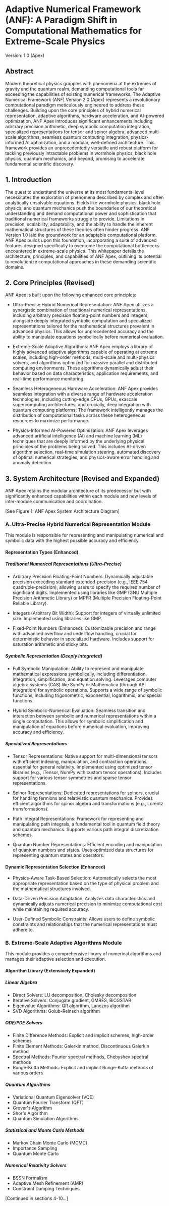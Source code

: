 # Adaptive Numerical Framework (ANF): A Paradigm Shift in Computational Mathematics for Extreme-Scale Physics

Version: 1.0 (Apex)

## Abstract

Modern theoretical physics grapples with phenomena at the extremes of gravity and the quantum realm, demanding computational tools far exceeding the capabilities of existing numerical frameworks. The Adaptive Numerical Framework (ANF) Version 2.0 (Apex) represents a revolutionary computational paradigm meticulously engineered to address these challenges. Building upon the core principles of hybrid numerical representation, adaptive algorithms, hardware acceleration, and AI-powered optimization, ANF Apex introduces significant enhancements including arbitrary precision arithmetic, deep symbolic computation integration, specialized representations for tensor and spinor algebra, advanced multi-scale algorithms, seamless quantum computing integration, physics-informed AI optimization, and a modular, well-defined architecture. This framework provides an unprecedentedly versatile and robust platform for tackling previously intractable problems in wormhole physics, black hole physics, quantum mechanics, and beyond, promising to accelerate fundamental scientific discovery.

## 1. Introduction

The quest to understand the universe at its most fundamental level necessitates the exploration of phenomena described by complex and often analytically unsolvable equations. Fields like wormhole physics, black hole physics, and quantum mechanics push the boundaries of our theoretical understanding and demand computational power and sophistication that traditional numerical frameworks struggle to provide. Limitations in precision, scalability, adaptability, and the ability to handle the inherent mathematical structures of these theories often hinder progress. ANF Version 1.0 laid the groundwork for an adaptable computational platform. ANF Apex builds upon this foundation, incorporating a suite of advanced features designed specifically to overcome the computational bottlenecks encountered in extreme-scale physics. This whitepaper details the architecture, principles, and capabilities of ANF Apex, outlining its potential to revolutionize computational approaches in these demanding scientific domains.

## 2. Core Principles (Revised)

ANF Apex is built upon the following enhanced core principles:

* Ultra-Precise Hybrid Numerical Representation: ANF Apex utilizes a synergistic combination of traditional numerical representations, including arbitrary precision floating-point numbers and integers, alongside deeply integrated symbolic computation and specialized representations tailored for the mathematical structures prevalent in advanced physics. This allows for unprecedented accuracy and the ability to manipulate equations symbolically before numerical evaluation.

* Extreme-Scale Adaptive Algorithms: ANF Apex employs a library of highly advanced adaptive algorithms capable of operating at extreme scales, including high-order methods, multi-scale and multi-physics solvers, and algorithms optimized for massive parallel and distributed computing environments. These algorithms dynamically adjust their behavior based on data characteristics, application requirements, and real-time performance monitoring.

* Seamless Heterogeneous Hardware Acceleration: ANF Apex provides seamless integration with a diverse range of hardware acceleration technologies, including cutting-edge CPUs, GPUs, exascale supercomputing architectures, and crucially, deep integration with quantum computing platforms. The framework intelligently manages the distribution of computational tasks across these heterogeneous resources to maximize performance.

* Physics-Informed AI-Powered Optimization: ANF Apex leverages advanced artificial intelligence (AI) and machine learning (ML) techniques that are deeply informed by the underlying physical principles of the problems being solved. This includes AI-driven algorithm selection, real-time simulation steering, automated discovery of optimal numerical strategies, and physics-aware error handling and anomaly detection.

## 3. System Architecture (Revised and Expanded)

ANF Apex retains the modular architecture of its predecessor but with significantly enhanced capabilities within each module and new levels of inter-module communication and coordination.

[See Figure 1: ANF Apex System Architecture Diagram]

### A. Ultra-Precise Hybrid Numerical Representation Module

This module is responsible for representing and manipulating numerical and symbolic data with the highest possible accuracy and efficiency.

#### Representation Types (Enhanced)

##### Traditional Numerical Representations (Ultra-Precise)

* Arbitrary Precision Floating-Point Numbers: Dynamically adjustable precision exceeding standard extended-precision (e.g., IEEE 754 quadruple-precision), allowing users to specify the required number of significant digits. Implemented using libraries like GMP (GNU Multiple Precision Arithmetic Library) or MPFR (Multiple Precision Floating-Point Reliable Library).

* Integers (Arbitrary Bit Width): Support for integers of virtually unlimited size. Implemented using libraries like GMP.

* Fixed-Point Numbers (Enhanced): Customizable precision and range with advanced overflow and underflow handling, crucial for deterministic behavior in specialized hardware. Includes support for saturation arithmetic and sticky bits.

##### Symbolic Representation (Deeply Integrated)

* Full Symbolic Manipulation: Ability to represent and manipulate mathematical expressions symbolically, including differentiation, integration, simplification, and equation solving. Leverages computer algebra systems (CAS) like SymPy or Mathematica (through API integration) for symbolic operations. Supports a wide range of symbolic functions, including trigonometric, exponential, logarithmic, and special functions.

* Hybrid Symbolic-Numerical Evaluation: Seamless transition and interaction between symbolic and numerical representations within a single computation. This allows for symbolic simplification and manipulation of equations before numerical evaluation, improving accuracy and efficiency.

##### Specialized Representations

* Tensor Representations: Native support for multi-dimensional tensors with efficient indexing, manipulation, and contraction operations, essential for general relativity. Implemented using optimized tensor libraries (e.g., ITensor, NumPy with custom tensor operations). Includes support for various tensor symmetries and sparse tensor representations.

* Spinor Representations: Dedicated representations for spinors, crucial for handling fermions and relativistic quantum mechanics. Provides efficient algorithms for spinor algebra and transformations (e.g., Lorentz transformations).

* Path Integral Representations: Framework for representing and manipulating path integrals, a fundamental tool in quantum field theory and quantum mechanics. Supports various path integral discretization schemes.

* Quantum Number Representations: Efficient encoding and manipulation of quantum numbers and states. Uses optimized data structures for representing quantum states and operators.

#### Dynamic Representation Selection (Enhanced)

* Physics-Aware Task-Based Selection: Automatically selects the most appropriate representation based on the type of physical problem and the mathematical structures involved.

* Data-Driven Precision Adaptation: Analyzes data characteristics and dynamically adjusts numerical precision to minimize computational cost while maintaining required accuracy.

* User-Defined Symbolic Constraints: Allows users to define symbolic constraints and relationships that the numerical representations must adhere to.

### B. Extreme-Scale Adaptive Algorithms Module

This module provides a comprehensive library of numerical algorithms and manages their adaptive selection and execution.

#### Algorithm Library (Extensively Expanded)

##### Linear Algebra

* Direct Solvers: LU decomposition, Cholesky decomposition
* Iterative Solvers: Conjugate gradient, GMRES, BiCGSTAB
* Eigenvalue Algorithms: QR algorithm, Lanczos algorithm
* SVD Algorithms: Golub-Reinsch algorithm

##### ODE/PDE Solvers

* Finite Difference Methods: Explicit and implicit schemes, high-order schemes
* Finite Element Methods: Galerkin method, Discontinuous Galerkin method
* Spectral Methods: Fourier spectral methods, Chebyshev spectral methods
* Runge-Kutta Methods: Explicit and implicit Runge-Kutta methods of various orders

##### Quantum Algorithms

* Variational Quantum Eigensolver (VQE)
* Quantum Fourier Transform (QFT)
* Grover's Algorithm
* Shor's Algorithm
* Quantum Simulation Algorithms

##### Statistical and Monte Carlo Methods

* Markov Chain Monte Carlo (MCMC)
* Importance Sampling
* Quantum Monte Carlo

##### Numerical Relativity Solvers

* BSSN Formalism
* Adaptive Mesh Refinement (AMR)
* Constraint Damping Techniques

[Continued in sections 4-10...]